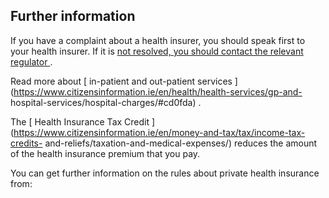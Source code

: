 ##  Further information

If you have a complaint about a health insurer, you should speak first to your
health insurer. If it is [ not resolved, you should contact the relevant
regulator ](https://www.hia.ie/complaints) .

Read more about [ in-patient and out-patient services
](https://www.citizensinformation.ie/en/health/health-services/gp-and-
hospital-services/hospital-charges/#cd0fda) .

The [ Health Insurance Tax Credit
](https://www.citizensinformation.ie/en/money-and-tax/tax/income-tax-credits-
and-reliefs/taxation-and-medical-expenses/) reduces the amount of the health
insurance premium that you pay.

You can get further information on the rules about private health insurance
from:
